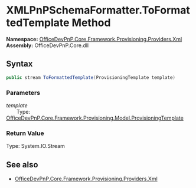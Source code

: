 # XMLPnPSchemaFormatter.ToFormattedTemplate Method  
  

**Namespace:** [OfficeDevPnP.Core.Framework.Provisioning.Providers.Xml](OfficeDevPnP.Core.Framework.Provisioning.Providers.Xml.md)  
**Assembly:** OfficeDevPnP.Core.dll  
## Syntax
```C#
public stream ToFormattedTemplate(ProvisioningTemplate template)
```
### Parameters
*template*  
&emsp;&emsp;Type: [OfficeDevPnP.Core.Framework.Provisioning.Model.ProvisioningTemplate](OfficeDevPnP.Core.Framework.Provisioning.Model.ProvisioningTemplate.md)  
### Return Value
Type: System.IO.Stream  

## See also
- [OfficeDevPnP.Core.Framework.Provisioning.Providers.Xml](OfficeDevPnP.Core.Framework.Provisioning.Providers.Xml.md)
